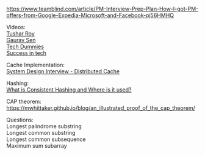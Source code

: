 https://www.teamblind.com/article/PM-Interview-Prep-Plan-How-I-got-PM-offers-from-Google-Expedia-Microsoft-and-Facebook-pj56HMHQ

Videos:  
[Tushar Roy](https://www.youtube.com/watch?v=UzLMhqg3_Wc&list=PLrmLmBdmIlps7GJJWW9I7N0P0rB0C3eY2)  
[Gaurav Sen](https://www.youtube.com/watch?v=quLrc3PbuIw&list=PLMCXHnjXnTnvo6alSjVkgxV-VH6EPyvoX)  
[Tech Dummies](https://www.youtube.com/watch?v=mhUQe4BKZXs&list=PLkQkbY7JNJuBoTemzQfjym0sqbOHt5fnV)  
[Success in tech](https://www.youtube.com/channel/UC-vYrOAmtrx9sBzJAf3x_xw)  

Cache Implementation:   
[System Design Interview - Distributed Cache](https://www.youtube.com/watch?v=iuqZvajTOyA)

Hashing:  
[What is Consistent Hashing and Where is it used?](https://www.youtube.com/watch?v=zaRkONvyGr8)

CAP theorem:  
https://mwhittaker.github.io/blog/an_illustrated_proof_of_the_cap_theorem/

Questions:  
Longest palindrome substring  
Longest common substring  
Longest common subsequence  
Maximum sum subarray  
